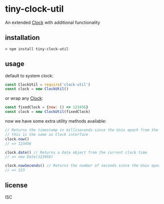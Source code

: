 # tiny-clock-util

An extended [Clock](https://www.npmjs.com/package/clock) with additional functionality

## installation
```
> npm install tiny-clock-util
```

## usage
default to system clock:
```js
const ClockUtil = require('clock-util')
const clock = new ClockUtil()
```

or wrap any [Clock](https://www.npmjs.com/package/clock):
```js
const fixedClock = {now: () => 123456}
const clock = new ClockUtil(fixedClock)
```

now we have some extra utility methods available:

```js
// Returns the timestamp in milliseconds since the Unix epoch from the current clock time
// this is the same as Clock interface
clock.now()
// => 123456

clock.date() // Returns a Date object from the current clock time
// => new Date(123456)

clock.nowSeconds() // Returns the number of seconds since the Unix epoch
// => 123
```

## license
ISC
